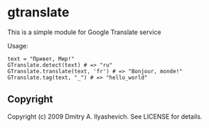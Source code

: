 # gtranslate

This is a simple module for Google Translate service

Usage:

    text = "Привет, Мир!"
    GTranslate.detect(text) # => "ru"
    GTranslate.translate(text, 'fr') # => "Bonjour, monde!"
    GTranslate.tag(text, "_") # => "hello_world"

## Copyright

Copyright (c) 2009 Dmitry A. Ilyashevich. See LICENSE for details.
